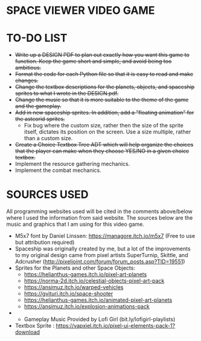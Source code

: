 # **SPACE VIEWER VIDEO GAME**

# **TO-DO LIST**

*	~~Write up a DESIGN PDF to plan out exactly how you want this game to function. Keep the game short and simple, and 
	avoid being too ambitious.~~
*	~~Format the code for each Python file so that it is easy to read and make changes.~~
*	~~Change the textbox descriptions for the planets, objects, and spaceship sprites to what I wrote in the DESIGN.pdf.~~ 
*	~~Change the music so that it is more suitable to the theme of the game and the gameplay.~~
*	~~Add in new spaceship sprites. In addition, add a "floating animation" for the asteorid sprites.~~
	* Fix bug where the custom size, rather then the size of the sprite itself, dictates its position on the screen. Use a size multiple, 
	  rather than a custom size.
*	~~Create a Choice Textbox Tree ADT which will help organize the choices that the player can make when they choose YES/NO 
	in a given choice textbox.~~ 
*	Implement the resource gathering mechanics.
*	Implement the combat mechanics. 

# **SOURCES USED**

All programming websites used will be cited in the comments above/below where I used the information from said website. 
The sources below are the music and graphics that I am using for this video game.

*	M5x7 font by Daniel Linssen: https://managore.itch.io/m5x7 (Free to use but attribution required)
*	Spaceship was originally created by me, but a lot of the improvements to my original design came from 
	pixel artists SuperTurnip, Skittle, and Adcrusher (http://pixeljoint.com/forum/forum_posts.asp?TID=19551)
*	Sprites for the Planets and other Space Objects: 
	*	https://helianthus-games.itch.io/pixel-art-planets
	*	https://norma-2d.itch.io/celestial-objects-pixel-art-pack
	*	https://ansimuz.itch.io/warped-vehicles
	*	https://gvituri.itch.io/space-shooter
	*	https://helianthus-games.itch.io/animated-pixel-art-planets
	*	https://ansimuz.itch.io/explosion-animations-pack
*	*	Gameplay Music Provided by Lofi Girl (bit.ly/lofigirI-playlists)
*	Textbox Sprite : https://vapxiel.itch.io/pixel-ui-elements-pack-1?download
